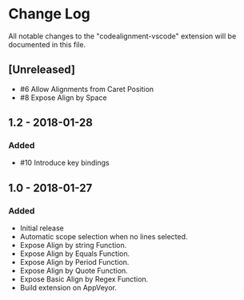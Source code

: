 # Change Log
All notable changes to the "codealignment-vscode" extension will be documented in this file.

## [Unreleased]
- #6 Allow Alignments from Caret Position
- #8 Expose Align by Space

## 1.2 - 2018-01-28
### Added
- #10 Introduce key bindings 

## 1.0 - 2018-01-27
### Added
- Initial release
- Automatic scope selection when no lines selected.
- Expose Align by string Function.
- Expose Align by Equals Function.
- Expose Align by Period Function.
- Expose Align by Quote Function.
- Expose Basic Align by Regex Function.
- Build extension on AppVeyor.
